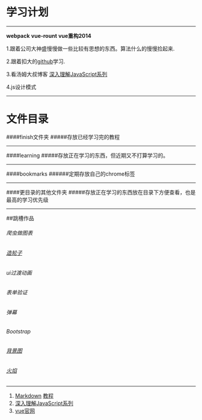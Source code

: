学习计划
======
---------------

**webpack** **vue-rount** **vue重构2014**


1.跟着公司大神盛慢慢做一些比较有思想的东西。算法什么的慢慢捡起来.

2.跟着扣大的[github](https://github.com/cody1991/learn)学习.

3.看汤姆大叔博客 [深入理解JavaScript系列](http://www.cnblogs.com/TomXu/archive/2011/12/15/2288411.html)

4.js设计模式

------

# 文件目录
####finish文件夹
#####存放已经学习完的教程

------

####learning
#####存放正在学习的东西，但近期又不打算学习的。

------

####bookmarks
######定期存放自己的chrome标签

------
####更目录的其他文件夹
#####存放正在学习的东西放在目录下方便查看，也是最高的学习优先级

------
##跳槽作品


###### 爬虫做图表
###### [造轮子](http://strml.net/)
###### ui过渡动画
###### 表单验证
###### 弹幕
###### Bootstrap
###### [背景图](http://www.alquimiawrg.com/#/home)
###### [火焰](http://www.html5tricks.com/demo/html5-fire-ball-shooter/index.html)


-------

1. [Markdown](/markdown/teach.md)  [教程](http://www.appinn.com/markdown/#autoescape)
2. [深入理解JavaScript系列](http://www.cnblogs.com/TomXu/archive/2011/12/15/2288411.html)
3. [vue官网](http://cn.vuejs.org/)

